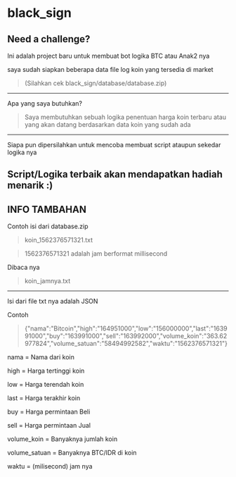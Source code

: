 # black_sign
Need a challenge?
------------------------------------------------------------
Ini adalah project baru untuk membuat bot logika BTC atau Anak2 nya

saya sudah siapkan beberapa data file log koin yang tersedia di market
> (Silahkan cek black_sign/database/database.zip)
------------------------------------------------------------
Apa yang saya butuhkan?
> Saya membutuhkan sebuah logika penentuan harga koin terbaru atau yang akan datang berdasarkan data koin yang sudah ada
------------------------------------------------------------
Siapa pun dipersilahkan untuk mencoba membuat script ataupun sekedar logika nya


Script/Logika terbaik akan mendapatkan hadiah menarik :)
------------------------------------------------------------
INFO TAMBAHAN
--------------
Contoh isi dari database.zip

> koin_1562376571321.txt 

> 1562376571321 adalah jam berformat millisecond

Dibaca nya

> koin_jamnya.txt
------------------------------------------------------------
Isi dari file txt nya adalah JSON

Contoh

>{"nama":"Bitcoin","high":"164951000","low":"156000000","last":"163991000","buy":"163991000","sell":"163992000","volume_koin":"363.62977824","volume_satuan":"58494992582","waktu":"1562376571321"}

nama = Nama dari koin

high = Harga tertinggi koin

low = Harga terendah koin

last = Harga terakhir koin

buy = Harga permintaan Beli

sell = Harga permintaan Jual

volume_koin = Banyaknya jumlah koin

volume_satuan = Banyaknya BTC/IDR di koin

waktu = (milisecond) jam nya
